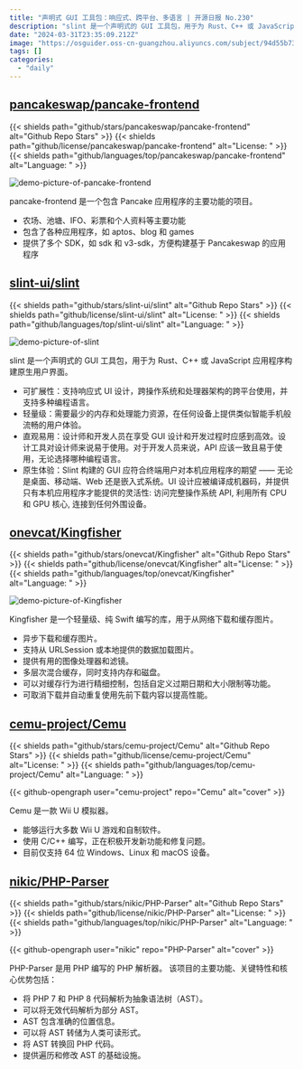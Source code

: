 ```yaml
---
title: "声明式 GUI 工具包：响应式、跨平台、多语言 | 开源日报 No.230"
description: "slint 是一个声明式的 GUI 工具包，用于为 Rust、C++ 或 JavaScript 应用程序构建原生用户界面。"
date: "2024-03-31T23:35:09.212Z"
image: "https://osguider.oss-cn-guangzhou.aliyuncs.com/subject/94d55b73a3173244d13eb32b38d0f7a6.png"
tags: []
categories:
  - "daily"
---
```


## [pancakeswap/pancake-frontend](https://github.com/pancakeswap/pancake-frontend)

{{< shields path="github/stars/pancakeswap/pancake-frontend" alt="Github Repo Stars" >}} {{< shields path="github/license/pancakeswap/pancake-frontend" alt="License: " >}} {{< shields path="github/languages/top/pancakeswap/pancake-frontend" alt="Language: " >}}

![demo-picture-of-pancake-frontend](https://static.osguider.com/subject/github/pancakeswap/pancake-frontend/64b883944b59c73896ec40af9f94aab3.png)

pancake-frontend 是一个包含 Pancake 应用程序的主要功能的项目。

- 农场、池塘、IFO、彩票和个人资料等主要功能
- 包含了各种应用程序，如 aptos、blog 和 games
- 提供了多个 SDK，如 sdk 和 v3-sdk，方便构建基于 Pancakeswap 的应用程序
  
## [slint-ui/slint](https://github.com/slint-ui/slint)

{{< shields path="github/stars/slint-ui/slint" alt="Github Repo Stars" >}} {{< shields path="github/license/slint-ui/slint" alt="License: " >}} {{< shields path="github/languages/top/slint-ui/slint" alt="Language: " >}}

![demo-picture-of-slint](https://static.osguider.com/subject/github/slint-ui/slint/cc767a2c97d6eb4145899b95d4c5d5c6.png)

slint 是一个声明式的 GUI 工具包，用于为 Rust、C++ 或 JavaScript 应用程序构建原生用户界面。

- 可扩展性：支持响应式 UI 设计，跨操作系统和处理器架构的跨平台使用，并支持多种编程语言。
- 轻量级：需要最少的内存和处理能力资源，在任何设备上提供类似智能手机般流畅的用户体验。
- 直观易用：设计师和开发人员在享受 GUI 设计和开发过程时应感到高效。设计工具对设计师来说易于使用。对于开发人员来说，API 应该一致且易于使用，无论选择哪种编程语言。
- 原生体验：Slint 构建的 GUI 应符合终端用户对本机应用程序的期望 —— 无论是桌面、移动端、Web 还是嵌入式系统。UI 设计应被编译成机器码，并提供只有本机应用程序才能提供的灵活性: 访问完整操作系统 API, 利用所有 CPU 和 GPU 核心, 连接到任何外围设备。
  
## [onevcat/Kingfisher](https://github.com/onevcat/Kingfisher)

{{< shields path="github/stars/onevcat/Kingfisher" alt="Github Repo Stars" >}} {{< shields path="github/license/onevcat/Kingfisher" alt="License: " >}} {{< shields path="github/languages/top/onevcat/Kingfisher" alt="Language: " >}}

![demo-picture-of-Kingfisher](https://static.osguider.com/subject/github/onevcat/Kingfisher/0ab10e6ff813777050acc7df057ed3d5.png)

Kingfisher 是一个轻量级、纯 Swift 编写的库，用于从网络下载和缓存图片。

- 异步下载和缓存图片。
- 支持从 URLSession 或本地提供的数据加载图片。
- 提供有用的图像处理器和滤镜。
- 多层次混合缓存，同时支持内存和磁盘。
- 可以对缓存行为进行精细控制，包括自定义过期日期和大小限制等功能。
- 可取消下载并自动重复使用先前下载内容以提高性能。
  
## [cemu-project/Cemu](https://github.com/cemu-project/Cemu)

{{< shields path="github/stars/cemu-project/Cemu" alt="Github Repo Stars" >}} {{< shields path="github/license/cemu-project/Cemu" alt="License: " >}} {{< shields path="github/languages/top/cemu-project/Cemu" alt="Language: " >}}

{{< github-opengraph user="cemu-project" repo="Cemu" alt="cover" >}}

Cemu 是一款 Wii U 模拟器。

- 能够运行大多数 Wii U 游戏和自制软件。
- 使用 C/C++ 编写，正在积极开发新功能和修复问题。
- 目前仅支持 64 位 Windows、Linux 和 macOS 设备。
  
## [nikic/PHP-Parser](https://github.com/nikic/PHP-Parser)

{{< shields path="github/stars/nikic/PHP-Parser" alt="Github Repo Stars" >}} {{< shields path="github/license/nikic/PHP-Parser" alt="License: " >}} {{< shields path="github/languages/top/nikic/PHP-Parser" alt="Language: " >}}

{{< github-opengraph user="nikic" repo="PHP-Parser" alt="cover" >}}

PHP-Parser 是用 PHP 编写的 PHP 解析器。
该项目的主要功能、关键特性和核心优势包括：

- 将 PHP 7 和 PHP 8 代码解析为抽象语法树（AST）。
- 可以将无效代码解析为部分 AST。
- AST 包含准确的位置信息。
- 可以将 AST 转储为人类可读形式。
- 将 AST 转换回 PHP 代码。
- 提供遍历和修改 AST 的基础设施。
  
